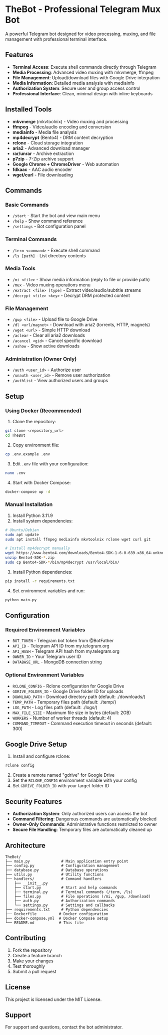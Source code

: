 # TheBot - Professional Telegram Mux Bot

A powerful Telegram bot designed for video processing, muxing, and file management with professional terminal interface.

## Features

- **Terminal Access**: Execute shell commands directly through Telegram
- **Media Processing**: Advanced video muxing with mkvmerge, ffmpeg
- **File Management**: Upload/download files with Google Drive integration
- **Media Information**: Detailed media analysis with mediainfo
- **Authorization System**: Secure user and group access control
- **Professional Interface**: Clean, minimal design with inline keyboards

## Installed Tools

- **mkvmerge** (mkvtoolnix) - Video muxing and processing
- **ffmpeg** - Video/audio encoding and conversion
- **mediainfo** - Media file analysis
- **mp4decrypt** (Bento4) - DRM content decryption
- **rclone** - Cloud storage integration
- **aria2** - Advanced download manager
- **rar/unrar** - Archive extraction
- **p7zip** - 7-Zip archive support
- **Google Chrome + ChromeDriver** - Web automation
- **fdkaac** - AAC audio encoder
- **wget/curl** - File downloading

## Commands

### Basic Commands
- `/start` - Start the bot and view main menu
- `/help` - Show command reference
- `/settings` - Bot configuration panel

### Terminal Commands
- `/term <command>` - Execute shell command
- `/ls [path]` - List directory contents

### Media Tools
- `/mi <file>` - Show media information (reply to file or provide path)
- `/mux` - Video muxing operations menu
- `/extract <file> [type]` - Extract video/audio/subtitle streams
- `/decrypt <file> <key>` - Decrypt DRM protected content

### File Management
- `/gup <file>` - Upload file to Google Drive
- `/dl <url/magnet>` - Download with aria2 (torrents, HTTP, magnets)
- `/wget <url>` - Simple HTTP download
- `/aclear` - Clear all aria2 downloads
- `/acancel <gid>` - Cancel specific download
- `/ashow` - Show active downloads

### Administration (Owner Only)
- `/auth <user_id>` - Authorize user
- `/unauth <user_id>` - Remove user authorization
- `/authlist` - View authorized users and groups

## Setup

### Using Docker (Recommended)

1. Clone the repository:
```bash
git clone <repository_url>
cd TheBot
```

2. Copy environment file:
```bash
cp .env.example .env
```

3. Edit `.env` file with your configuration:
```bash
nano .env
```

4. Start with Docker Compose:
```bash
docker-compose up -d
```

### Manual Installation

1. Install Python 3.11.9
2. Install system dependencies:
```bash
# Ubuntu/Debian
sudo apt update
sudo apt install ffmpeg mediainfo mkvtoolnix rclone wget curl git

# Install mp4decrypt manually
wget https://www.bento4.com/downloads/Bento4-SDK-1-6-0-639.x86_64-unknown-linux.zip
unzip Bento4-SDK-*.zip
sudo cp Bento4-SDK-*/bin/mp4decrypt /usr/local/bin/
```

3. Install Python dependencies:
```bash
pip install -r requirements.txt
```

4. Set environment variables and run:
```bash
python main.py
```

## Configuration

### Required Environment Variables

- `BOT_TOKEN` - Telegram bot token from @BotFather
- `API_ID` - Telegram API ID from my.telegram.org
- `API_HASH` - Telegram API hash from my.telegram.org
- `OWNER_ID` - Your Telegram user ID
- `DATABASE_URL` - MongoDB connection string

### Optional Environment Variables

- `RCLONE_CONFIG` - Rclone configuration for Google Drive
- `GDRIVE_FOLDER_ID` - Google Drive folder ID for uploads
- `DOWNLOAD_PATH` - Download directory path (default: ./downloads/)
- `TEMP_PATH` - Temporary files path (default: ./temp/)
- `LOG_PATH` - Log files path (default: ./logs/)
- `MAX_FILE_SIZE` - Maximum file size in bytes (default: 2GB)
- `WORKERS` - Number of worker threads (default: 4)
- `COMMAND_TIMEOUT` - Command execution timeout in seconds (default: 300)

## Google Drive Setup

1. Install and configure rclone:
```bash
rclone config
```

2. Create a remote named "gdrive" for Google Drive
3. Set the `RCLONE_CONFIG` environment variable with your config
4. Set `GDRIVE_FOLDER_ID` with your target folder ID

## Security Features

- **Authorization System**: Only authorized users can access the bot
- **Command Filtering**: Dangerous commands are automatically blocked
- **Owner-Only Commands**: Administrative functions restricted to owner
- **Secure File Handling**: Temporary files are automatically cleaned up

## Architecture

```
TheBot/
├── main.py              # Main application entry point
├── config.py            # Configuration management
├── database.py          # Database operations
├── utils.py             # Utility functions
├── handlers/            # Command handlers
│   ├── __init__.py
│   ├── start.py         # Start and help commands
│   ├── terminal.py      # Terminal commands (/term, /ls)
│   ├── files.py         # File operations (/mi, /gup, /download)
│   ├── auth.py          # Authorization commands
│   └── settings.py      # Settings and callbacks
├── requirements.txt     # Python dependencies
├── Dockerfile          # Docker configuration
├── docker-compose.yml  # Docker Compose setup
└── README.md           # This file
```

## Contributing

1. Fork the repository
2. Create a feature branch
3. Make your changes
4. Test thoroughly
5. Submit a pull request

## License

This project is licensed under the MIT License.

## Support

For support and questions, contact the bot administrator.